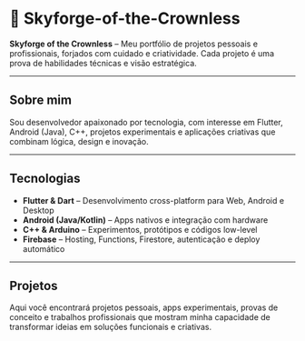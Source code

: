 # 🌌 Skyforge-of-the-Crownless

**Skyforge of the Crownless** – Meu portfólio de projetos pessoais e profissionais, forjados com cuidado e criatividade. Cada projeto é uma prova de habilidades técnicas e visão estratégica.

---

## Sobre mim

Sou desenvolvedor apaixonado por tecnologia, com interesse em Flutter, Android (Java), C++, projetos experimentais e aplicações criativas que combinam lógica, design e inovação.

---

## Tecnologias

- **Flutter & Dart** – Desenvolvimento cross-platform para Web, Android e Desktop  
- **Android (Java/Kotlin)** – Apps nativos e integração com hardware  
- **C++ & Arduino** – Experimentos, protótipos e códigos low-level  
- **Firebase** – Hosting, Functions, Firestore, autenticação e deploy automático  

---

## Projetos

Aqui você encontrará projetos pessoais, apps experimentais, provas de conceito e trabalhos profissionais que mostram minha capacidade de transformar ideias em soluções funcionais e criativas.
